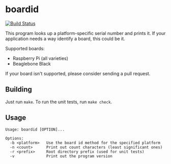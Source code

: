 # boardid
[![Build Status](https://travis-ci.org/fhunleth/boardid.svg?branch=master)](https://travis-ci.org/fhunleth/boardid)

This program looks up a platform-specific serial number and prints it. If
your application needs a way identify a board, this could be it.

Supported boards:

  * Raspberry Pi (all varieties)
  * Beaglebone Black

If your board isn't supported, please consider sending a pull request.

## Building

Just run `make`. To run the unit tests, run `make check`.

## Usage

```
Usage: boardid [OPTION]...

Options:
  -b <platform>   Use the board id method for the specified platform
  -n <count>      Print out count characters (least significant ones)
  -r <prefix>     Root directory prefix (used for unit tests)
  -v              Print out the program version
```
